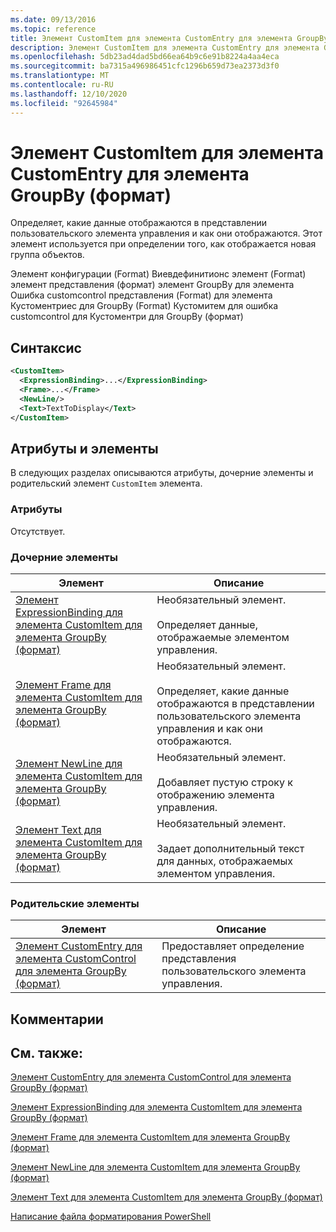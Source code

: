 ```yaml
---
ms.date: 09/13/2016
ms.topic: reference
title: Элемент CustomItem для элемента CustomEntry для элемента GroupBy (формат)
description: Элемент CustomItem для элемента CustomEntry для элемента GroupBy (формат)
ms.openlocfilehash: 5db23ad4dad5bd66ea64b9c6e91b8224a4aa4eca
ms.sourcegitcommit: ba7315a496986451cfc1296b659d73ea2373d3f0
ms.translationtype: MT
ms.contentlocale: ru-RU
ms.lasthandoff: 12/10/2020
ms.locfileid: "92645984"
---
```

# <a name="customitem-element-for-customentry-for-groupby-format"></a>Элемент CustomItem для элемента CustomEntry для элемента GroupBy (формат)

Определяет, какие данные отображаются в представлении пользовательского элемента управления и как они отображаются. Этот элемент используется при определении того, как отображается новая группа объектов.

Элемент конфигурации (Format) Виевдефинитионс элемент (Format) элемент представления (формат) элемент GroupBy для элемента Ошибка customcontrol представления (Format) для элемента Кустоментриес для GroupBy (Format) Кустомитем для ошибка customcontrol для Кустоментри для GroupBy (формат)

## <a name="syntax"></a>Синтаксис

```xml
<CustomItem>
  <ExpressionBinding>...</ExpressionBinding>
  <Frame>...</Frame>
  <NewLine/>
  <Text>TextToDisplay</Text>
</CustomItem>
```

## <a name="attributes-and-elements"></a>Атрибуты и элементы

В следующих разделах описываются атрибуты, дочерние элементы и родительский элемент `CustomItem` элемента.

### <a name="attributes"></a>Атрибуты

Отсутствует.

### <a name="child-elements"></a>Дочерние элементы

|Элемент|Описание|
|-------------|-----------------|
|[Элемент ExpressionBinding для элемента CustomItem для элемента GroupBy (формат)](./expressionbinding-element-for-customitem-for-groupby-format.md)|Необязательный элемент.<br /><br /> Определяет данные, отображаемые элементом управления.|
|[Элемент Frame для элемента CustomItem для элемента GroupBy (формат)](./frame-element-for-customitem-for-groupby-format.md)|Необязательный элемент.<br /><br /> Определяет, какие данные отображаются в представлении пользовательского элемента управления и как они отображаются.|
|[Элемент NewLine для элемента CustomItem для элемента GroupBy (формат)](./newline-element-for-customitem-for-groupby-format.md)|Необязательный элемент.<br /><br /> Добавляет пустую строку к отображению элемента управления.|
|[Элемент Text для элемента CustomItem для элемента GroupBy (формат)](./text-element-for-customitem-for-groupby-format.md)|Необязательный элемент.<br /><br /> Задает дополнительный текст для данных, отображаемых элементом управления.|

### <a name="parent-elements"></a>Родительские элементы

|Элемент|Описание|
|-------------|-----------------|
|[Элемент CustomEntry для элемента CustomControl для элемента GroupBy (формат)](./customentry-element-for-customcontrol-for-groupby-format.md)|Предоставляет определение представления пользовательского элемента управления.|

## <a name="remarks"></a>Комментарии

## <a name="see-also"></a>См. также:

[Элемент CustomEntry для элемента CustomControl для элемента GroupBy (формат)](./customentry-element-for-customcontrol-for-groupby-format.md)

[Элемент ExpressionBinding для элемента CustomItem для элемента GroupBy (формат)](./expressionbinding-element-for-customitem-for-groupby-format.md)

[Элемент Frame для элемента CustomItem для элемента GroupBy (формат)](./frame-element-for-customitem-for-groupby-format.md)

[Элемент NewLine для элемента CustomItem для элемента GroupBy (формат)](./newline-element-for-customitem-for-groupby-format.md)

[Элемент Text для элемента CustomItem для элемента GroupBy (формат)](./text-element-for-customitem-for-groupby-format.md)

[Написание файла форматирования PowerShell](./writing-a-powershell-formatting-file.md)

